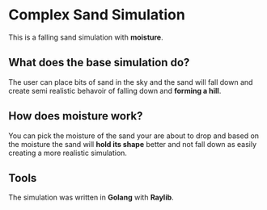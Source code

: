 # Complex Sand Simulation

This is a falling sand simulation with **moisture**.

## What does the base simulation do?

The user can place bits of sand in the sky and the sand will fall down and create semi realistic behavoir of falling down and **forming a hill**.

## How does moisture work?

You can pick the moisture of the sand your are about to drop and based on the moisture the sand will **hold its shape** better and not fall down as easily creating a more realistic simulation.

## Tools

The simulation was written in **Golang** with **Raylib**.
